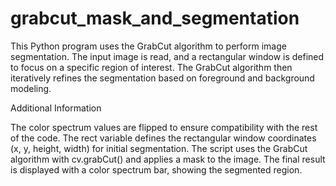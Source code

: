 # grabcut_mask_and_segmentation

This Python program uses the GrabCut algorithm to perform image segmentation. The input image is read, and a rectangular window is defined to focus on a specific region of interest. The GrabCut algorithm then iteratively refines the segmentation based on foreground and background modeling.

Additional Information

The color spectrum values are flipped to ensure compatibility with the rest of the code.
The rect variable defines the rectangular window coordinates (x, y, height, width) for initial segmentation.
The script uses the GrabCut algorithm with cv.grabCut() and applies a mask to the image.
The final result is displayed with a color spectrum bar, showing the segmented region.
